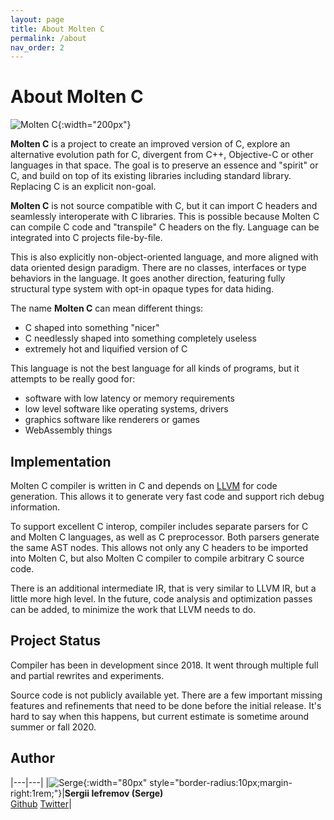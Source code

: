 ```yaml
---
layout: page
title: About Molten C
permalink: /about
nav_order: 2
---
```

# About Molten C

![Molten C]({{site.url}}/logo.svg){:width="200px"}

__Molten C__ is a project to create an improved version of C, explore
an alternative evolution path for C, divergent from C++, Objective-C or other
languages in that space.
The goal is to preserve an essence and "spirit" or C, and build on top of
its existing libraries including standard library. Replacing C is an
explicit non-goal.

__Molten C__ is not source compatible with C,
but it can import C headers and seamlessly interoperate with C libraries. This
is possible because Molten C can compile C code and "transpile" C headers on the fly.
Language can be integrated into C projects file-by-file.

This is also explicitly non-object-oriented language, and more aligned with
data oriented design paradigm.
There are no classes, interfaces or type behaviors in the language. It goes another direction,
featuring fully structural type system with opt-in opaque types for data hiding.

The name __Molten C__ can mean different things:

- C shaped into something "nicer"
- C needlessly shaped into something completely useless
- extremely hot and liquified version of C

This language is not the best language for all kinds of programs, but it attempts
to be really good for:

- software with low latency or memory requirements
- low level software like operating systems, drivers
- graphics software like renderers or games
- WebAssembly things

## Implementation

Molten C compiler is written in C and depends on [LLVM](http://llvm.org/) for
code generation. This allows it to generate very fast code and support
rich debug information.

To support excellent C interop, compiler includes separate parsers for
C and Molten C languages, as well as C
preprocessor. Both parsers generate the same AST nodes. This
allows not only any C headers to be imported into Molten C, but also
Molten C compiler to compile arbitrary C source code.

There is an additional intermediate IR, that is very similar to LLVM IR,
but a little more high level. In the future, code analysis and
optimization passes can be
added, to minimize the work that LLVM needs to do.

## Project Status

Compiler has been in development since 2018. It went through
multiple full and partial rewrites and experiments.

Source code is not publicly available yet. There are a few
important missing features and refinements that need to be done before the
initial release.
It's hard to say when this happens, but current estimate is sometime
around summer or fall 2020.

## Author

|---|---|
|![Serge](https://avatars1.githubusercontent.com/u/6034700?s=460&v=4){:width="80px" style="border-radius:10px;margin-right:1rem;"}|**Sergii Iefremov (Serge)**<br>[Github](https://github.com/iefserge) [Twitter](https://twitter.com/iefserge)|

